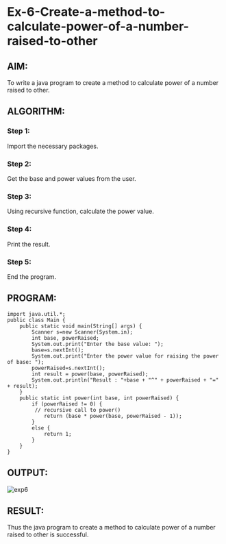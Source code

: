 # Ex-6-Create-a-method-to-calculate-power-of-a-number-raised-to-other

## AIM:
To write a java program to create a method to calculate power of a number raised to other.

## ALGORITHM: 
### Step 1:
Import the necessary packages.
### Step 2: 
Get the base and power values from the user.
### Step 3: 
Using recursive function, calculate the power value.
### Step 4:  
Print the result.
### Step 5: 
End the program.
## PROGRAM:

~~~
import java.util.*;
public class Main {
    public static void main(String[] args) {
        Scanner s=new Scanner(System.in);
        int base, powerRaised;
        System.out.print("Enter the base value: ");
        base=s.nextInt();
        System.out.print("Enter the power value for raising the power of base: ");
        powerRaised=s.nextInt();
        int result = power(base, powerRaised);
        System.out.println("Result : "+base + "^" + powerRaised + "=" + result);
    }
    public static int power(int base, int powerRaised) {
        if (powerRaised != 0) {
         // recursive call to power()
            return (base * power(base, powerRaised - 1));
        }
        else {
            return 1;
        }
    }
}
~~~

## OUTPUT:

![exp6](https://github.com/abdulwasih2003/Ex-6-Create-a-method-to-calculate-power-of-a-number-raised-to-other/assets/91781810/50acd8a9-21c0-4d27-b525-5888447efc79)

## RESULT:
Thus the java program to create a method to calculate power of a number raised to other is successful.




